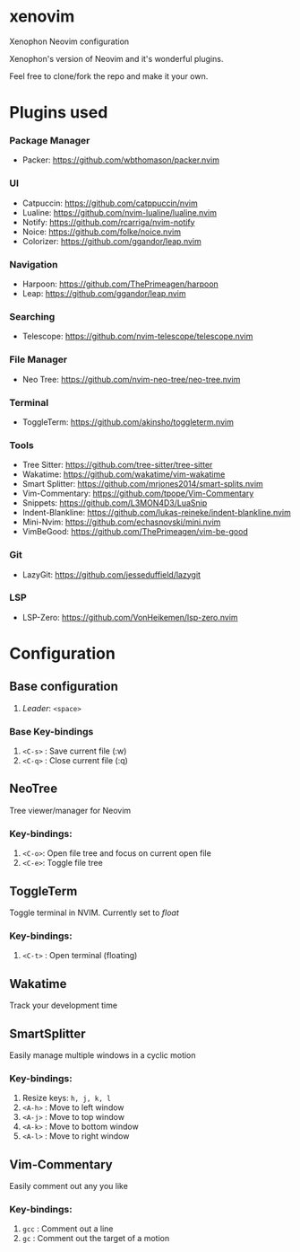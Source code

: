 # xenovim
Xenophon Neovim configuration

Xenophon's version of Neovim and it's wonderful plugins.

Feel free to clone/fork the repo and make it your own.

# Plugins used
### Package Manager
* Packer: https://github.com/wbthomason/packer.nvim
### UI
* Catpuccin: https://github.com/catppuccin/nvim
* Lualine: https://github.com/nvim-lualine/lualine.nvim
* Notify: https://github.com/rcarriga/nvim-notify
* Noice: https://github.com/folke/noice.nvim
* Colorizer: https://github.com/ggandor/leap.nvim
### Navigation
* Harpoon: https://github.com/ThePrimeagen/harpoon
* Leap: https://github.com/ggandor/leap.nvim
### Searching
* Telescope: https://github.com/nvim-telescope/telescope.nvim
### File Manager
* Neo Tree: https://github.com/nvim-neo-tree/neo-tree.nvim
### Terminal
* ToggleTerm: https://github.com/akinsho/toggleterm.nvim
### Tools
* Tree Sitter: https://github.com/tree-sitter/tree-sitter
* Wakatime: https://github.com/wakatime/vim-wakatime
* Smart Splitter: https://github.com/mrjones2014/smart-splits.nvim
* Vim-Commentary: https://github.com/tpope/Vim-Commentary
* Snippets: https://github.com/L3MON4D3/LuaSnip
* Indent-Blankline: https://github.com/lukas-reineke/indent-blankline.nvim
* Mini-Nvim: https://github.com/echasnovski/mini.nvim
* VimBeGood: https://github.com/ThePrimeagen/vim-be-good
### Git
* LazyGit: https://github.com/jesseduffield/lazygit
### LSP
* LSP-Zero: https://github.com/VonHeikemen/lsp-zero.nvim

# Configuration
## Base configuration
1. *Leader*: `<space>`

### Base Key-bindings
1. `<C-s>` : Save current file (:w)
2. `<C-q>` : Close current file (:q)

## NeoTree
Tree viewer/manager for Neovim

### Key-bindings:
1. `<C-o>`: Open file tree and focus on current open file
2. `<C-e>`: Toggle file tree

## ToggleTerm
Toggle terminal in NVIM. Currently set to *float*

### Key-bindings:
1. `<C-t>` : Open terminal (floating)

## Wakatime
Track your development time

## SmartSplitter
Easily manage multiple windows in a
cyclic motion

### Key-bindings:
1. Resize keys: `h, j, k, l`
2. `<A-h>` : Move to left window
3. `<A-j>` : Move to top window
4. `<A-k>` : Move to bottom window
5. `<A-l>` : Move to right window

## Vim-Commentary
Easily comment out any you like

### Key-bindings:
1. `gcc` : Comment out a line
2. `gc` : Comment out the target of a motion
